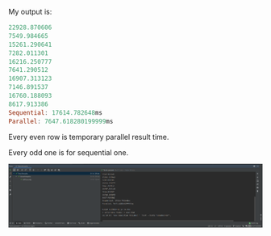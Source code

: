 My output is:
```haskell
22928.870606
7549.984665
15261.290641
7282.011301
16216.250777
7641.290512
16907.313123
7146.891537
16760.188093
8617.913386
Sequential: 17614.782648ms
Parallel: 7647.618280199999ms
```
Every even row is temporary parallel result time.

Every odd one is for sequential one.

![Screen](img.png "Illustration")